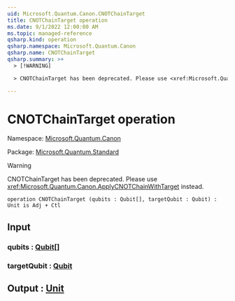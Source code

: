```yaml
---
uid: Microsoft.Quantum.Canon.CNOTChainTarget
title: CNOTChainTarget operation
ms.date: 9/1/2022 12:00:00 AM
ms.topic: managed-reference
qsharp.kind: operation
qsharp.namespace: Microsoft.Quantum.Canon
qsharp.name: CNOTChainTarget
qsharp.summary: >+
  > [!WARNING]

  > CNOTChainTarget has been deprecated. Please use <xref:Microsoft.Quantum.Canon.ApplyCNOTChainWithTarget> instead.

---
```


# CNOTChainTarget operation

Namespace: [Microsoft.Quantum.Canon](xref:Microsoft.Quantum.Canon)

Package: [Microsoft.Quantum.Standard](https://nuget.org/packages/Microsoft.Quantum.Standard)


> [!WARNING]
> CNOTChainTarget has been deprecated. Please use <xref:Microsoft.Quantum.Canon.ApplyCNOTChainWithTarget> instead.



```qsharp
operation CNOTChainTarget (qubits : Qubit[], targetQubit : Qubit) : Unit is Adj + Ctl
```


## Input

### qubits : [Qubit](xref:microsoft.quantum.qsharp.valueliterals#qubit-literals)[]




### targetQubit : [Qubit](xref:microsoft.quantum.qsharp.valueliterals#qubit-literals)





## Output : [Unit](xref:microsoft.quantum.qsharp.valueliterals#unit-literal)

